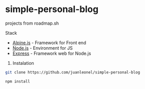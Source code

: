# simple-personal-blog
projects from roadmap.sh


Stack
- [Alpine.js](https://alpinejs.dev/) - Framework for Front end
- [Node.js](https://nodejs.org/) - Environment for JS
- [Express](https://expressjs.com/) - Framework web for Node.js

1. Instalation
  ```bash
  git clone https://github.com/juanleonel/simple-personal-blog

  npm install
